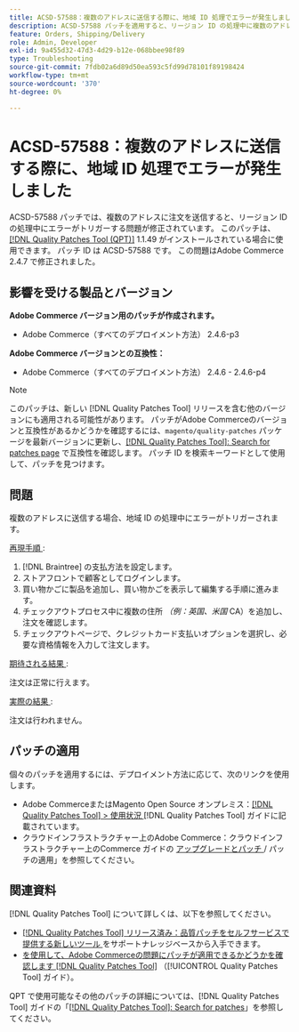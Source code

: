```yaml
---
title: ACSD-57588：複数のアドレスに送信する際に、地域 ID 処理でエラーが発生しました
description: ACSD-57588 パッチを適用すると、リージョン ID の処理中に複数のアドレスに注文を送信するとエラーがトリガーされるAdobe Commerceの問題を修正できます。
feature: Orders, Shipping/Delivery
role: Admin, Developer
exl-id: 9a455d32-47d3-4d29-b12e-068bbee98f89
type: Troubleshooting
source-git-commit: 7fdb02a6d89d50ea593c5fd99d78101f89198424
workflow-type: tm+mt
source-wordcount: '370'
ht-degree: 0%

---
```


# ACSD-57588：複数のアドレスに送信する際に、地域 ID 処理でエラーが発生しました

ACSD-57588 パッチでは、複数のアドレスに注文を送信すると、リージョン ID の処理中にエラーがトリガーする問題が修正されています。 このパッチは、[[!DNL Quality Patches Tool (QPT)]](https://experienceleague.adobe.com/en/docs/commerce-operations/tools/quality-patches-tool/quality-patches-tool-to-self-serve-quality-patches) 1.1.49 がインストールされている場合に使用できます。 パッチ ID は ACSD-57588 です。 この問題はAdobe Commerce 2.4.7 で修正されました。

## 影響を受ける製品とバージョン

**Adobe Commerce バージョン用のパッチが作成されます。**

* Adobe Commerce（すべてのデプロイメント方法） 2.4.6-p3

**Adobe Commerce バージョンとの互換性：**

* Adobe Commerce（すべてのデプロイメント方法） 2.4.6 - 2.4.6-p4

>[!NOTE]
>
>このパッチは、新しい [!DNL Quality Patches Tool] リリースを含む他のバージョンにも適用される可能性があります。 パッチがAdobe Commerceのバージョンと互換性があるかどうかを確認するには、`magento/quality-patches` パッケージを最新バージョンに更新し、[[!DNL Quality Patches Tool]: Search for patches page](https://experienceleague.adobe.com/tools/commerce-quality-patches/index.html) で互換性を確認します。 パッチ ID を検索キーワードとして使用して、パッチを見つけます。

## 問題

複数のアドレスに送信する場合、地域 ID の処理中にエラーがトリガーされます。

<u> 再現手順 </u>:

1. [!DNL Braintree] の支払方法を設定します。
1. ストアフロントで顧客としてログインします。
1. 買い物かごに製品を追加し、買い物かごを表示して編集する手順に進みます。
1. チェックアウトプロセス中に複数の住所 *（例：英国、米国* CA）を追加し、注文を確認します。
1. チェックアウトページで、クレジットカード支払いオプションを選択し、必要な資格情報を入力して注文します。

<u> 期待される結果 </u>:

注文は正常に行えます。

<u> 実際の結果 </u>:

注文は行われません。

## パッチの適用

個々のパッチを適用するには、デプロイメント方法に応じて、次のリンクを使用します。

* Adobe CommerceまたはMagento Open Source オンプレミス：[[!DNL Quality Patches Tool] > 使用状況 ](/help/tools/quality-patches-tool/usage.md) [!DNL Quality Patches Tool] ガイドに記載されています。
* クラウドインフラストラクチャー上のAdobe Commerce：クラウドインフラストラクチャー上のCommerce ガイドの [ アップグレードとパッチ ](https://experienceleague.adobe.com/docs/commerce-cloud-service/user-guide/develop/upgrade/apply-patches.html)/ パッチの適用」を参照してください。

## 関連資料

[!DNL Quality Patches Tool] について詳しくは、以下を参照してください。

* [[!DNL Quality Patches Tool]  リリース済み：品質パッチをセルフサービスで提供する新しいツール ](https://experienceleague.adobe.com/en/docs/commerce-operations/tools/quality-patches-tool/quality-patches-tool-to-self-serve-quality-patches) をサポートナレッジベースから入手できます。
* [ を使用して、Adobe Commerceの問題にパッチが適用できるかどうかを確認します  [!DNL Quality Patches Tool]](/help/tools/quality-patches-tool/patches-available-in-qpt/check-patch-for-magento-issue-with-magento-quality-patches.md) （[!UICONTROL Quality Patches Tool] ガイド）。


QPT で使用可能なその他のパッチの詳細については、[!DNL Quality Patches Tool] ガイドの「[[!DNL Quality Patches Tool]: Search for patches](https://experienceleague.adobe.com/tools/commerce-quality-patches/index.html)」を参照してください。
